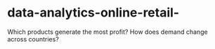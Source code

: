 # data-analytics-online-retail-
Which products generate the most profit? How does demand change across countries?
